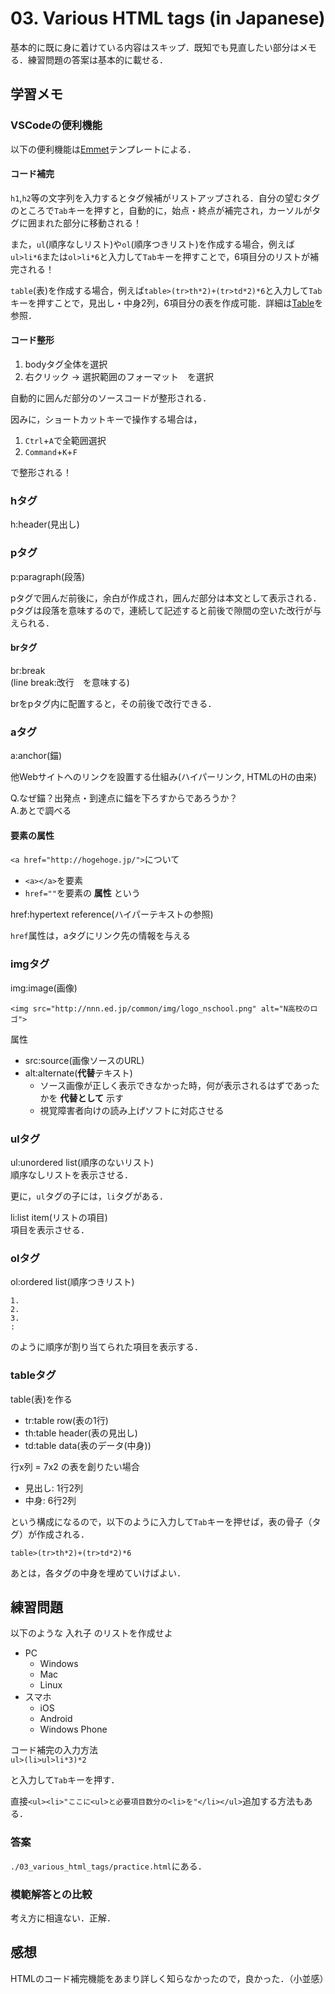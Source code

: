 # 03. Various HTML tags (in Japanese)

基本的に既に身に着けている内容はスキップ．既知でも見直したい部分はメモる．練習問題の答案は基本的に載せる．

## 学習メモ

### VSCodeの便利機能

以下の便利機能は[Emmet](https://emmet.io/)テンプレートによる．

#### コード補完

`h1`,`h2`等の文字列を入力するとタグ候補がリストアップされる．自分の望むタグのところで`Tab`キーを押すと，自動的に，始点・終点が補完され，カーソルがタグに囲まれた部分に移動される！

また，`ul`(順序なしリスト)や`ol`(順序つきリスト)を作成する場合，例えば`ul>li*6`または`ol>li*6`と入力して`Tab`キーを押すことで，6項目分のリストが補完される！

`table`(表)を作成する場合，例えば`table>(tr>th*2)+(tr>td*2)*6`と入力して`Tab`キーを押すことで，見出し・中身2列，6項目分の表を作成可能．詳細は[Table](https://github.com/ababa893/nnn_workbook/blob/master/01/03_various_html_tags.md#table%E3%82%BF%E3%82%B0)を参照．

#### コード整形

1. bodyタグ全体を選択
2. 右クリック -> 選択範囲のフォーマット　を選択

自動的に囲んだ部分のソースコードが整形される．

因みに，ショートカットキーで操作する場合は，

1. `Ctrl`+`A`で全範囲選択
2. `Command`+`K`+`F`

で整形される！

### hタグ

h:header(見出し)

### pタグ

p:paragraph(段落)

pタグで囲んだ前後に，余白が作成され，囲んだ部分は本文として表示される．
pタグは段落を意味するので，連続して記述すると前後で隙間の空いた改行が与えられる．

#### brタグ

br:break<br>
(line break:改行　を意味する)

brをpタグ内に配置すると，その前後で改行できる．

### aタグ

a:anchor(錨)

他Webサイトへのリンクを設置する仕組み(ハイパーリンク, HTMLのHの由来)

Q.なぜ錨？出発点・到達点に錨を下ろすからであろうか？<br>
A.あとで調べる


#### 要素の属性

`<a href="http://hogehoge.jp/">`について

- `<a></a>`を要素
- `href=""`を要素の **属性** 
という

href:hypertext reference(ハイパーテキストの参照)

`href`属性は，aタグにリンク先の情報を与える

### imgタグ

img:image(画像)

`<img src="http://nnn.ed.jp/common/img/logo_nschool.png" alt="N高校のロゴ">`

属性<br>
- src:source(画像ソースのURL)
- alt:alternate(**代替**テキスト)　
    - ソース画像が正しく表示できなかった時，何が表示されるはずであったかを **代替として** 示す
    - 視覚障害者向けの読み上げソフトに対応させる

### ulタグ

ul:unordered list(順序のないリスト)<br>
順序なしリストを表示させる．

更に，`ul`タグの子には，`li`タグがある．

li:list item(リストの項目)<br>
項目を表示させる．

### olタグ

ol:ordered list(順序つきリスト)<br>

```
1.
2.  
3. 
:
```

のように順序が割り当てられた項目を表示する．


### tableタグ

table(表)を作る

- tr:table row(表の1行)
- th:table header(表の見出し)
- td:table data(表のデータ(中身))


行x列 = 7x2 の表を創りたい場合<br>
- 見出し: 1行2列
- 中身: 6行2列

という構成になるので，以下のように入力して`Tab`キーを押せば，表の骨子（タグ）が作成される．

```
table>(tr>th*2)+(tr>td*2)*6
```

あとは，各タグの中身を埋めていけばよい．

## 練習問題

以下のような 入れ子 のリストを作成せよ


- PC
    - Windows
    - Mac
    - Linux
- スマホ
    - iOS
    - Android
    - Windows Phone 

コード補完の入力方法<br>
`ul>(li>ul>li*3)*2`

と入力して`Tab`キーを押す．

直接`<ul><li>"ここに<ul>と必要項目数分の<li>を"</li></ul>`追加する方法もある．

### 答案

`./03_various_html_tags/practice.html`にある．

### 模範解答との比較

考え方に相違ない．正解．

## 感想

HTMLのコード補完機能をあまり詳しく知らなかったので，良かった．（小並感）
